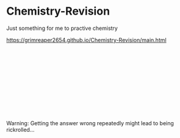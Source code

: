 # Chemistry-Revision
Just something for me to practive chemistry <br>

https://grimreaper2654.github.io/Chemistry-Revision/main.html<br>

<br><br><br><br><br><br><br><br><br><br><br>
Warning: Getting the answer wrong repeatedly might lead to being rickrolled...
